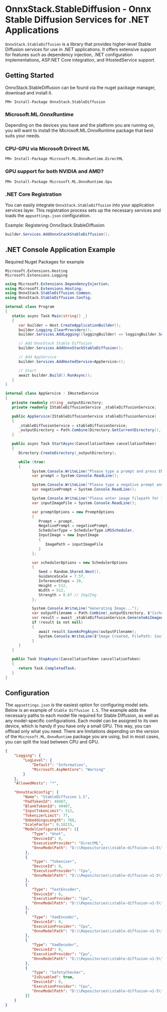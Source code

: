 ﻿# OnnxStack.StableDiffusion - Onnx Stable Diffusion Services for .NET Applications

`OnnxStack.StableDiffusion` is a library that provides higher-level Stable Diffusion services for use in .NET applications. It offers extensive support for features such as dependency injection, .NET configuration implementations, ASP.NET Core integration, and IHostedService support.

## Getting Started

OnnxStack.StableDiffusion can be found via the nuget package manager, download and install it.
```
PM> Install-Package OnnxStack.StableDiffusion
```

### Microsoft.ML.OnnxRuntime
Depending on the devices you have and the platform you are running on, you will want to install the Microsoft.ML.OnnxRuntime package that best suits your needs.

### CPU-GPU via Microsoft Drirect ML
```
PM> Install-Package Microsoft.ML.OnnxRuntime.DirectML
```

### GPU support for both NVIDIA and AMD?
```
PM> Install-Package Microsoft.ML.OnnxRuntime.Gpu
```



### .NET Core Registration

You can easily integrate `OnnxStack.StableDiffusion` into your application services layer. This registration process sets up the necessary services and loads the `appsettings.json` configuration.

Example: Registering OnnxStack.StableDiffusion
```csharp
builder.Services.AddOnnxStackStableDiffusion();
```




## .NET Console Application Example

Required Nuget Packages for example
```nuget
Microsoft.Extensions.Hosting
Microsoft.Extensions.Logging
```

```csharp
using Microsoft.Extensions.DependencyInjection;
using Microsoft.Extensions.Hosting;
using OnnxStack.StableDiffusion.Common;
using OnnxStack.StableDiffusion.Config;

internal class Program
{
   static async Task Main(string[] _)
   {
      var builder = Host.CreateApplicationBuilder();
      builder.Logging.ClearProviders();
      builder.Services.AddLogging((loggingBuilder) => loggingBuilder.SetMinimumLevel(LogLevel.Error));

      // Add OnnxStack Stable Diffusion
      builder.Services.AddOnnxStackStableDiffusion();

      // Add AppService
      builder.Services.AddHostedService<AppService>();

      // Start
      await builder.Build().RunAsync();
   }
}

internal class AppService : IHostedService
{
   private readonly string _outputDirectory;
   private readonly IStableDiffusionService _stableDiffusionService;

   public AppService(IStableDiffusionService stableDiffusionService)
   {
      _stableDiffusionService = stableDiffusionService;
      _outputDirectory = Path.Combine(Directory.GetCurrentDirectory(), "Images");
   }

   public async Task StartAsync(CancellationToken cancellationToken)
   {
      Directory.CreateDirectory(_outputDirectory);

      while (true)
      {
            System.Console.WriteLine("Please type a prompt and press ENTER");
            var prompt = System.Console.ReadLine();

            System.Console.WriteLine("Please type a negative prompt and press ENTER (optional)");
            var negativePrompt = System.Console.ReadLine();

            System.Console.WriteLine("Please enter image filepath for Img2Img and press ENTER (optional)");
            var inputImageFile = System.Console.ReadLine();

            var promptOptions = new PromptOptions
            {
               Prompt = prompt,
               NegativePrompt = negativePrompt,
               SchedulerType = SchedulerType.LMSScheduler,
               InputImage = new InputImage
               {
                  ImagePath = inputImageFile
               }
            };

            var schedulerOptions = new SchedulerOptions
            {
               Seed = Random.Shared.Next(),
               GuidanceScale = 7.5f,
               InferenceSteps = 30,
               Height = 512,
               Width = 512,
               Strength = 0.6f // Img2Img
            };

            System.Console.WriteLine("Generating Image...");
            var outputFilename = Path.Combine(_outputDirectory, $"{schedulerOptions.Seed}_{promptOptions.SchedulerType}.png");
            var result = await _stableDiffusionService.GenerateAsImageAsync(prompt, options);
            if (result is not null)
            { 
               await result.SaveAsPngAsync(outputFilename);
               System.Console.WriteLine($"Image Created, FilePath: {outputFilename}");
            }
      }
   }

   public Task StopAsync(CancellationToken cancellationToken)
   {
      return Task.CompletedTask;
   }
}
```


## Configuration
The `appsettings.json` is the easiest option for configuring model sets. Below is an example of `Stable Diffusion 1.5`.
The example adds the necessary paths to each model file required for Stable Diffusion, as well as any model-specific configurations. 
Each model can be assigned to its own device, which is handy if you have only a small GPU. This way, you can offload only what you need. There are limitations depending on the version of the `Microsoft.ML.OnnxRuntime` package you are using, but in most cases, you can split the load between CPU and GPU.

```json
{
	"Logging": {
		"LogLevel": {
			"Default": "Information",
			"Microsoft.AspNetCore": "Warning"
		}
	},
	"AllowedHosts": "*",

	"OnnxStackConfig": {
		"Name": "StableDiffusion 1.5",
		"PadTokenId": 49407,
		"BlankTokenId": 49407,
		"InputTokenLimit": 512,
		"TokenizerLimit": 77,
		"EmbeddingsLength": 768,
		"ScaleFactor": 0.18215,
		"ModelConfigurations": [{
            "Type": "Unet",
            "DeviceId": 0,
            "ExecutionProvider": "DirectML",
            "OnnxModelPath": "D:\\Repositories\\stable-diffusion-v1-5\\unet\\model.onnx"
         },
         {
            "Type": "Tokenizer",
            "DeviceId": 0,
            "ExecutionProvider": "Cpu",
            "OnnxModelPath": "D:\\Repositories\\stable-diffusion-v1-5\\cliptokenizer.onnx"
         },
         {
            "Type": "TextEncoder",
            "DeviceId": 0,
            "ExecutionProvider": "Cpu",
            "OnnxModelPath": "D:\\Repositories\\stable-diffusion-v1-5\\text_encoder\\model.onnx"
         },
         {
            "Type": "VaeEncoder",
            "DeviceId": 0,
            "ExecutionProvider": "Cpu",
            "OnnxModelPath": "D:\\Repositories\\stable-diffusion-v1-5\\vae_encoder\\model.onnx"
         },
         {
            "Type": "VaeDecoder",
            "DeviceId": 0,
            "ExecutionProvider": "Cpu",
            "OnnxModelPath": "D:\\Repositories\\stable-diffusion-v1-5\\vae_decoder\\model.onnx"
         },
         {
            "Type": "SafetyChecker",
            "IsDisabled": true,
            "DeviceId": 0,
            "ExecutionProvider": "Cpu",
            "OnnxModelPath": "D:\\Repositories\\stable-diffusion-v1-5\\safety_checker\\model.onnx"
         }]
	}
}
```